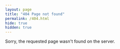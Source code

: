 ```yaml
---
layout: page
title: "404 Page not found"
permalink: /404.html
hide: true
hidden: true
---
```


Sorry, the requested page wasn't found on the server.
